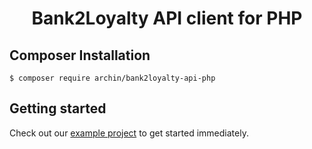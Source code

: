 <h1 align="center">Bank2Loyalty API client for PHP</h1>

## Composer Installation ##

    $ composer require archin/bank2loyalty-api-php

## Getting started ##

Check out our [example project](https://github.com/archin-software/bank2loyalty-api-example-php) to get started immediately.
